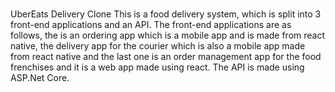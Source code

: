 #
UberEats Delivery Clone
This is a food delivery system, which is split into 3 front-end applications and an API. The front-end applications are as follows, the is an ordering app which is a mobile app and is made from react native, the delivery app for the courier which is also a mobile app made from react native and the last one is an order management app for the food frenchises and it is a web app made using react. The API is made using ASP.Net Core.
